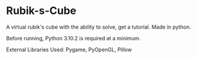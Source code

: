 # Rubik-s-Cube
A virtual rubik's cube with the ability to solve, get a tutorial. Made in python.

Before running, Python 3.10.2 is required at a minimum.

External Libraries Used: Pygame, PyOpenGL, Pillow